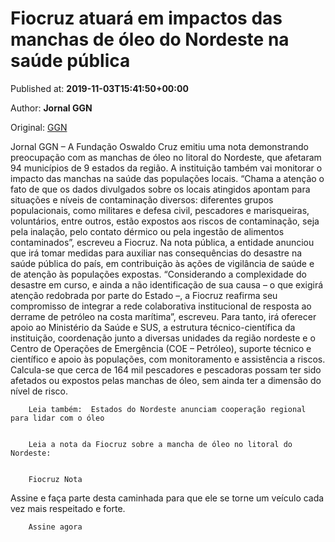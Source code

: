 
# Fiocruz atuará em impactos das manchas de óleo do Nordeste na saúde pública

Published at: **2019-11-03T15:41:50+00:00**

Author: **Jornal GGN**

Original: [GGN](https://jornalggn.com.br/meio-ambiente/fiocruz-atuara-em-impactos-das-manchas-de-oleo-do-nordeste-na-saude-publica/)

Jornal GGN – A Fundação Oswaldo Cruz emitiu uma nota demonstrando preocupação com as manchas de óleo no litoral do Nordeste, que afetaram 94 municípios de 9 estados da região. A instituição também vai monitorar o impacto das manchas na saúde das populações locais.
“Chama a atenção o fato de que os dados divulgados sobre os locais atingidos apontam para situações e níveis de contaminação diversos: diferentes grupos populacionais, como militares e defesa civil, pescadores e marisqueiras, voluntários, entre outros, estão expostos aos riscos de contaminação, seja pela inalação, pelo contato dérmico ou pela ingestão de alimentos contaminados”, escreveu a Fiocruz.
Na nota pública, a entidade anunciou que irá tomar medidas para auxiliar nas consequências do desastre na saúde pública do país, em contribuição às ações de vigilância de saúde e de atenção às populações expostas.
“Considerando a complexidade do desastre em curso, e ainda a não identificação de sua causa – o que exigirá atenção redobrada por parte do Estado –, a Fiocruz reafirma seu compromisso de integrar a rede colaborativa institucional de resposta ao derrame de petróleo na costa marítima”, escreveu.
Para tanto, irá oferecer apoio ao Ministério da Saúde e SUS, a estrutura técnico-científica da instituição, coordenação junto a diversas unidades da região nordeste e o Centro de Operações de Emergência (COE – Petróleo), suporte técnico e científico e apoio às populações, com monitoramento e assistência a riscos.
Calcula-se que cerca de 164 mil pescadores e pescadoras possam ter sido afetados ou expostos pelas manchas de óleo, sem ainda ter a dimensão do nível de risco.

        Leia também:  Estados do Nordeste anunciam cooperação regional para lidar com o óleo
      

        Leia a nota da Fiocruz sobre a mancha de óleo no litoral do Nordeste:
      

        Fiocruz Nota
      
Assine e faça parte desta caminhada para que ele se torne um veículo cada vez mais respeitado e forte.

        Assine agora
      
